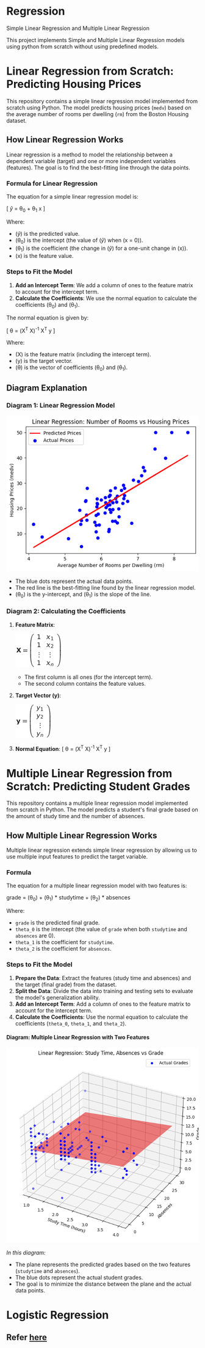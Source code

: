 # Regression
Simple Linear Regression and Multiple Linear Regression

This project implements Simple and Multiple Linear Regression models using python from scratch without using predefined models.

# Linear Regression from Scratch: Predicting Housing Prices

This repository contains a simple linear regression model implemented from scratch using Python. The model predicts housing prices (`medv`) based on the average number of rooms per dwelling (`rm`) from the Boston Housing dataset.

## How Linear Regression Works

Linear regression is a method to model the relationship between a dependent variable (target) and one or more independent variables (features). The goal is to find the best-fitting line through the data points.

### Formula for Linear Regression

The equation for a simple linear regression model is:

\[ $\hat{y}$ = &theta;<sub>0</sub> + &theta;<sub>1</sub> x \]

Where:
- \($\hat{y}$\) is the predicted value.
- \(&theta;<sub>0</sub>\) is the intercept (the value of \($\hat{y}$\) when \(x = 0\)).
- \(&theta;<sub>1</sub>\) is the coefficient (the change in \($\hat{y}$\) for a one-unit change in \(x\)).
- \(x\) is the feature value.

### Steps to Fit the Model

1. **Add an Intercept Term**: We add a column of ones to the feature matrix to account for the intercept term.
2. **Calculate the Coefficients**: We use the normal equation to calculate the coefficients \(&theta;<sub>0</sub>\) and \(&theta;<sub>1</sub>\).

The normal equation is given by:

\[ &theta; = (X<sup>T</sup> X)<sup>-1</sup> X<sup>T</sup> y \]

Where:
- \(X\) is the feature matrix (including the intercept term).
- \(y\) is the target vector.
- \(&theta;\) is the vector of coefficients \(&theta;<sub>0</sub>\) and \(&theta;<sub>1</sub>\).

## Diagram Explanation

### Diagram 1: Linear Regression Model

![Linear Regression Model](LinearRegression/output.png)

- The blue dots represent the actual data points.
- The red line is the best-fitting line found by the linear regression model.
- \(&theta;<sub>0</sub>\) is the y-intercept, and \(&theta;<sub>1</sub>\) is the slope of the line.

### Diagram 2: Calculating the Coefficients

1. **Feature Matrix**:
   
   ![Feature Matrix](LinearRegression/array1.jpg)
   - The first column is all ones (for the intercept term).
   - The second column contains the feature values.

3. **Target Vector \(y\)**:
   
     ![Target Vector](LinearRegression/target_vector.jpg)

5. **Normal Equation**:
   \[
   &theta; = (X<sup>T</sup> X)<sup>-1</sup> X<sup>T</sup> y
   \]

# Multiple Linear Regression from Scratch: Predicting Student Grades

This repository contains a multiple linear regression model implemented from scratch in Python. The model predicts a student's final grade based on the amount of study time and the number of absences.

## How Multiple Linear Regression Works

Multiple linear regression extends simple linear regression by allowing us to use multiple input features to predict the target variable.

### Formula

The equation for a multiple linear regression model with two features is:

grade = \(&theta;<sub>0</sub>\) + \(&theta;<sub>1</sub>\) * studytime + \(&theta;<sub>2</sub>\) * absences


Where:
- `grade` is the predicted final grade.
- `theta_0` is the intercept (the value of `grade` when both `studytime` and `absences` are 0).
- `theta_1` is the coefficient for `studytime`.
- `theta_2` is the coefficient for `absences`.

### Steps to Fit the Model

1. **Prepare the Data**: Extract the features (study time and absences) and the target (final grade) from the dataset.
2. **Split the Data**: Divide the data into training and testing sets to evaluate the model's generalization ability.
3. **Add an Intercept Term**: Add a column of ones to the feature matrix to account for the intercept term.
4. **Calculate the Coefficients**: Use the normal equation to calculate the coefficients (`theta_0`, `theta_1`, and `theta_2`).

#### Diagram: Multiple Linear Regression with Two Features

![Multiple Linear Regression Diagram](LinearRegression/output1.png)

*In this diagram:*
- The plane represents the predicted grades based on the two features (`studytime` and `absences`).
- The blue dots represent the actual student grades.
- The goal is to minimize the distance between the plane and the actual data points.

# Logistic Regression
## Refer [here](LogisticRegression/Readme.md)
